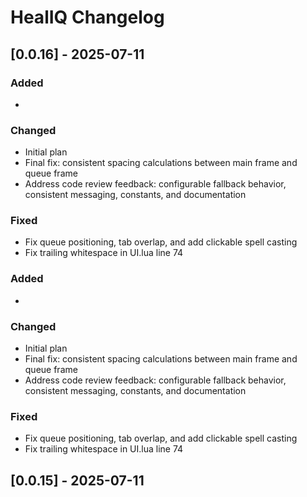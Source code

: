 # HealIQ Changelog

## [0.0.16] - 2025-07-11

### Added
- 

### Changed
- Initial plan
- Final fix: consistent spacing calculations between main frame and queue frame
- Address code review feedback: configurable fallback behavior, consistent messaging, constants, and documentation

### Fixed
- Fix queue positioning, tab overlap, and add clickable spell casting
- Fix trailing whitespace in UI.lua line 74

### Added
- 

### Changed
- Initial plan
- Final fix: consistent spacing calculations between main frame and queue frame
- Address code review feedback: configurable fallback behavior, consistent messaging, constants, and documentation

### Fixed
- Fix queue positioning, tab overlap, and add clickable spell casting
- Fix trailing whitespace in UI.lua line 74

## [0.0.15] - 2025-07-11
